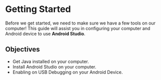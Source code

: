 # Getting Started

Before we get started, we need to make sure we have a few tools on our computer! This guide will assist you in configuring your computer and Android device to use **Android Studio**.

## Objectives
- Get Java installed on your computer.
- Install Android Studio on your computer.
- Enabling on USB Debugging on your Android Device.
